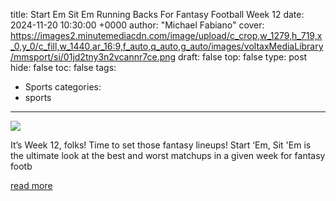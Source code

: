 title: Start Em Sit Em Running Backs For Fantasy Football Week 12
date: 2024-11-20 10:30:00 +0000
author: "Michael Fabiano"
cover: https://images2.minutemediacdn.com/image/upload/c_crop,w_1279,h_719,x_0,y_0/c_fill,w_1440,ar_16:9,f_auto,q_auto,g_auto/images/voltaxMediaLibrary/mmsport/si/01jd2tny3n2vcannr7ce.png
draft: false
top: false
type: post
hide: false
toc: false
tags:
  - Sports
categories:
  - sports
---

![](https://images2.minutemediacdn.com/image/upload/c_crop,w_1279,h_719,x_0,y_0/c_fill,w_1440,ar_16:9,f_auto,q_auto,g_auto/images/voltaxMediaLibrary/mmsport/si/01jd2tny3n2vcannr7ce.png)

It’s Week 12, folks! Time to set those fantasy lineups! Start ‘Em, Sit 'Em is the ultimate look at the best and worst matchups in a given week for fantasy footb

[read more](https://www.si.com/fantasy/start-em-sit-em-running-backs-fantasy-football-week-12-01jd2tbkbqcc)
